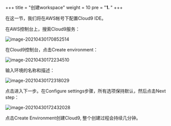 +++
title = "创建workspace"
weight = 10
pre = "<b>1. </b>"
+++




在这一节，我们将在AWS帐号下配置Cloud9 IDE。

在AWS控制台上，搜索Cloud9服务：

![image-20210430170852514](https://pingfan.s3.amazonaws.com/pic3/e6r8l.png)



在Cloud9控制台，点击Create environment：

![image-20210430172234510](https://pingfan.s3.amazonaws.com/pic3/hsre6.png)



输入环境的名称和描述：

![image-20210430172318029](https://pingfan.s3.amazonaws.com/pic3/eb8ch.png)

点击进入下一步。在Configure settings步骤，所有选项保持默认，然后点击Next step：

![image-20210430172432028](https://pingfan.s3.amazonaws.com/pic3/aqvlz.png)

点击Create Environment创建Cloud9, 整个创建过程会持续几分钟。

